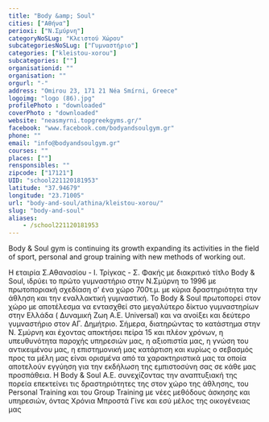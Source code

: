 ```yaml
---
title: "Body &amp; Soul"
cities: ["Αθήνα"]
perioxi: ["Ν.Σμύρνη"]
categoryNoSLug: "Κλειστού Χώρου"
subcategoriesNoSLug: ["Γυμναστήριο"]
categories: ["kleistou-xorou"]
subcategories: [""]
organisationid: ""
organisation: ""
orgurl: "-"
address: "Omirou 23, 171 21 Néa Smírni, Greece"
logoimg: "logo (86).jpg"
profilePhoto : "downloaded"
coverPhoto : "downloaded"
website: "neasmyrni.topgreekgyms.gr/"
facebook: "www.facebook.com/bodyandsoulgym.gr"
phone: ""
email: "info@bodyandsoulgym.gr"
courses: ""
places: [""]
rensponsibles: ""
zipcode: ["17121"]
UID: "school221120181953"
latitude: "37.94679"
longitude: "23.71005"
url: "body-and-soul/athina/kleistou-xorou/"
slug: "body-and-soul"
aliases:
    - /school221120181953
---
```



Body &amp; Soul gym is continuing its growth expanding its activities in the field of sport, personal and group training with new methods of working out.

Η εταιρία Σ.Αθανασίου - Ι. Τρίγκας - Σ. Φακής με διακριτικό τίτλο Body &amp; Soul, ιδρύει το πρώτο γυμναστήριο στην Ν.Σμύρνη το 1996 με πρωτοποριακή σχεδίαση σ&#39; ένα χώρο 700τ.μ. με κύρια δραστηριότητα την άθληση και την εναλλακτική γυμναστική. Το Body &amp; Soul πρωτοπορεί στον χώρο με αποτέλεσμα να εντασχθεί στο μεγαλύτερο δίκτυο γυμναστηρίων στην Ελλάδα ( Δυναμική Ζωη Α.Ε. Universal) και να ανοίξει και δεύτερο γυμναστήριο στον ΑΓ. Δημήτριο. Σήμερα, διατηρώντας το κατάστημα στην Ν. Σμύρνη και έχοντας αποκτήσει πείρα 15 και πλέον χρόνων, η υπευθυνότητα παροχής υπηρεσιών μας, η αξιοπιστία μας, η γνώση του αντικειμένου μας, η επιστημονική μας κατάρτιση και κυρίως ο σεβασμός προς τα μέλη μας είναι ορισμένα από τα χαρακτηριστικά μας τα οποία αποτελούν εγγύηση για την εκδήλωση της εμπιστοσύνη σας σε κάθε μας προσπάθεια. H Body &amp; Soul A.E. συνεχίζοντας την αναπτυξιακή της πορεία επεκτείνει τις δραστηριότητες της στον χώρο της άθλησης, του Personal Training και του Group Training με νέες μεθόδους άσκησης και υπηρεσιών, όντας Χρόνια Μπροστά Γίνε και εσύ μέλος της οικογένειας μας